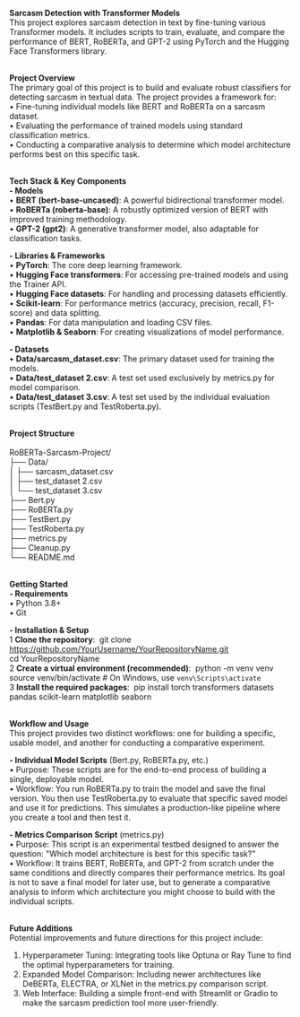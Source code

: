 **Sarcasm Detection with Transformer Models**  
This project explores sarcasm detection in text by fine-tuning various Transformer models. It includes scripts to train, evaluate, and compare the performance of BERT, RoBERTa, and GPT-2 using PyTorch and the Hugging Face Transformers library.<br><br>  

**Project Overview**  
The primary goal of this project is to build and evaluate robust classifiers for detecting sarcasm in textual data. The project provides a framework for:  
		• Fine-tuning individual models like BERT and RoBERTa on a sarcasm dataset.  
		• Evaluating the performance of trained models using standard classification metrics.  
		• Conducting a comparative analysis to determine which model architecture performs best on this specific task.  <br><br>


**Tech Stack & Key Components**  
**- Models**  
		• **BERT (bert-base-uncased)**: A powerful bidirectional transformer model.  
		• **RoBERTa (roberta-base)**: A robustly optimized version of BERT with improved training methodology.  
		• **GPT-2 (gpt2)**: A generative transformer model, also adaptable for classification tasks.  

**- Libraries & Frameworks**  
		• **PyTorch**: The core deep learning framework.  
		• **Hugging Face transformers**: For accessing pre-trained models and using the Trainer API.  
		• **Hugging Face datasets**: For handling and processing datasets efficiently.  
		• **Scikit-learn**: For performance metrics (accuracy, precision, recall, F1-score) and data splitting.  
		• **Pandas**: For data manipulation and loading CSV files.  
		• **Matplotlib & Seaborn**: For creating visualizations of model performance.  

**- Datasets**  
		• **Data/sarcasm_dataset.csv**: The primary dataset used for training the models.  
		• **Data/test_dataset 2.csv**: A test set used exclusively by metrics.py for model comparison.  
		• **Data/test_dataset 3.csv**: A test set used by the individual evaluation scripts (TestBert.py and TestRoberta.py).  <br><br>


**Project Structure**  <br><br>
RoBERTa-Sarcasm-Project/  
├── Data/  
│   ├── sarcasm_dataset.csv  
│   ├── test_dataset 2.csv  
│   └── test_dataset 3.csv  
├── Bert.py  
├── RoBERTa.py  
├── TestBert.py  
├── TestRoberta.py  
├── metrics.py  
├── Cleanup.py  
└── README.md  <br><br>


**Getting Started**  
**- Requirements**  
		• Python 3.8+  
		• Git  

**- Installation & Setup**  
		1 **Clone the repository**:  git clone https://github.com/YourUsername/YourRepositoryName.git  
                               cd YourRepositoryName   <br>
		2 **Create a virtual environment (recommended)**:  python -m venv venv  
          	                                     source venv/bin/activate  # On Windows, use `venv\Scripts\activate`  
		3 **Install the required packages**:  pip install torch transformers datasets pandas scikit-learn matplotlib seaborn  <br><br>


**Workflow and Usage**  
This project provides two distinct workflows: one for building a specific, usable model, and another for conducting a comparative experiment.  

**- Individual Model Scripts** (Bert.py,  RoBERTa.py, etc.)  
	• Purpose: These scripts are for the end-to-end process of building a single, deployable model.  
	• Workflow: You run RoBERTa.py to train the model and save the final version. You then use TestRoberta.py to evaluate that specific saved model and use it for predictions. This simulates a production-like pipeline where you create a tool and then test it.  

**- Metrics Comparison Script** (metrics.py)  
	• Purpose: This script is an experimental testbed designed to answer the question: "Which model architecture is best for this specific task?"  
	• Workflow: It trains BERT, RoBERTa, and GPT-2 from scratch under the same conditions and directly compares their performance metrics. Its goal is not to save a final model for later use, but to generate a comparative analysis to inform which architecture you might choose to build with the individual scripts.  <br><br>


**Future Additions**  
Potential improvements and future directions for this project include:  
1. Hyperparameter Tuning: Integrating tools like Optuna or Ray Tune to find the optimal hyperparameters for training.  
2. Expanded Model Comparison: Including newer architectures like DeBERTa, ELECTRA, or XLNet in the metrics.py comparison script.  
3. Web Interface: Building a simple front-end with Streamlit or Gradio to make the sarcasm prediction tool more user-friendly.   

